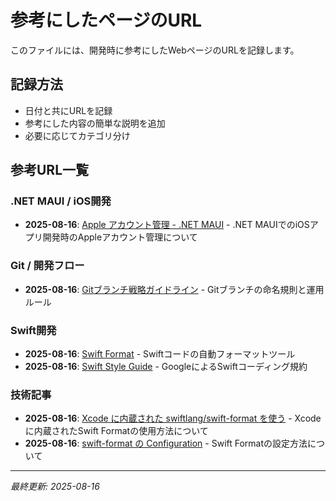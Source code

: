 # 参考にしたページのURL

このファイルには、開発時に参考にしたWebページのURLを記録します。

## 記録方法

- 日付と共にURLを記録
- 参考にした内容の簡単な説明を追加
- 必要に応じてカテゴリ分け

## 参考URL一覧

### .NET MAUI / iOS開発

- **2025-08-16**:
  [Apple アカウント管理 - .NET MAUI](https://learn.microsoft.com/ja-jp/dotnet/maui/ios/apple-account-management?view=net-maui-9.0) -
  .NET MAUIでのiOSアプリ開発時のAppleアカウント管理について

### Git / 開発フロー

- **2025-08-16**:
  [Gitブランチ戦略ガイドライン](https://future-architect.github.io/arch-guidelines/documents/forGitBranch/git_branch_standards.html) -
  Gitブランチの命名規則と運用ルール

### Swift開発

- **2025-08-16**: [Swift Format](https://github.com/swiftlang/swift-format) -
  Swiftコードの自動フォーマットツール
- **2025-08-16**: [Swift Style Guide](https://google.github.io/swift/swift/) -
  GoogleによるSwiftコーディング規約

### 技術記事

- **2025-08-16**:
  [Xcode に内蔵された swiftlang/swift-format を使う](https://zenn.dev/treastrain/articles/8f461a75731562) -
  Xcodeに内蔵されたSwift Formatの使用方法について
- **2025-08-16**: [swift-format の Configuration](https://zenn.dev/kyome/articles/a2dad672c0a65c) -
  Swift Formatの設定方法について

---

_最終更新: 2025-08-16_
